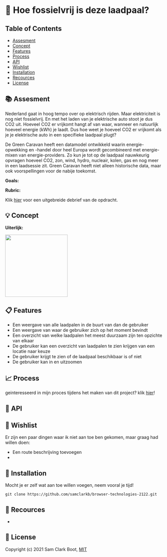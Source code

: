 # 🔋 Hoe fossielvrij is deze laadpaal? 

## Table of Contents 
* [Assesment](https://github.com/samclarkb/hoe-fossielvrij-is-deze-laadpaal#books-assessment)
* [Concept](https://github.com/samclarkb/hoe-fossielvrij-is-deze-laadpaal#bulb-concept)
* [Features](https://github.com/samclarkb/hoe-fossielvrij-is-deze-laadpaal#clipboard-Features)
* [Process](https://github.com/samclarkb/hoe-fossielvrij-is-deze-laadpaal#chart_with_upwards_trend-process)
* [API](https://github.com/samclarkb/hoe-fossielvrij-is-deze-laadpaal#repeat-API)
* [Wishlist](https://github.com/samclarkb/hoe-fossielvrij-is-deze-laadpaal#memo-wishlist)
* [Installation](https://github.com/samclarkb/hoe-fossielvrij-is-deze-laadpaal#wrench-installation)
* [Recources](https://github.com/samclarkb/hoe-fossielvrij-is-deze-laadpaal#mag_right-recources)
* [License](https://github.com/samclarkb/hoe-fossielvrij-is-deze-laadpaal2#bookmark-license)

## :books: Assesment 
Nederland gaat in hoog tempo over op elektrisch rijden. Maar elektriciteit is nog niet fossielvrij. En met het laden van je elektrische auto stoot je dus CO2 uit. Hoeveel CO2 er vrijkomt hangt af van waar, wanneer en natuurlijk hoeveel energie (kWh) je laadt. Dus hoe weet je hoeveel CO2 er vrijkomt als je je elektrische auto in een specifieke laadpaal plugt?

De Green Caravan heeft een datamodel ontwikkeld waarin energie-opwekking en -handel door heel Europa wordt gecombineerd met energie-mixen van energie-providers. Zo kun je tot op de laadpaal nauwkeurig opvragen hoeveel CO2, zon, wind, hydro, nucleair, kolen, gas en nog meer in een laadsessie zit. Green Caravan heeft niet alleen historische data, maar ook voorspellingen voor de nabije toekomst.

**Goals:** 


**Rubric:** 


Klik [hier](https://github.com/samclarkb/hoe-fossielvrij-is-deze-laadpaal/wiki/Debrief) voor een uitgebreide debrief van de opdracht.

## :bulb: Concept





**Uiterlijk:**

<img src='https://github.com/samclarkb/hoe-fossielvrij-is-deze-laadpaal/blob/main/public/images/finalGif.gif' width='200px' />

## :clipboard: Features
- Een weergave van alle laadpalen in de buurt van dan de gebruiker
- Een weergave van waar de gebruiker zich op het moment bevindt 
- Een overzicht van welke laadpalen het meest duurzaam zijn ten opzichte van elkaar
- De gebruiker kan een overzicht van laadpalen te zien krijgen van een locatie naar keuze
- De gebruiker krijgt te zien of de laadpaal beschikbaar is of niet
- De gebruiker kan in en uitzoomen 
 

## :chart_with_upwards_trend: Process

geinteresseerd in mijn proces tijdens het maken van dit project? klik [hier](https://github.com/samclarkb/real-time-web-2122/wiki/Process)! 

## :repeat: API


## :memo: Wishlist
Er zijn een paar dingen waar ik niet aan toe ben gekomen, maar graag had willen doen:
- Een route beschrijving toevoegen
- 


## :wrench: Installation

Mocht je er zelf wat aan toe willen voegen, neem vooral je tijd! 

``` git clone https://github.com/samclarkb/browser-technologies-2122.git ```

## :mag_right: Recources 
- 

## :bookmark: License 
Copyright (c) 2021 Sam Clark Boot, [MIT](https://github.com/samclarkb/hoe-fossielvrij-is-deze-laadpaal/blob/main/LICENSE)

